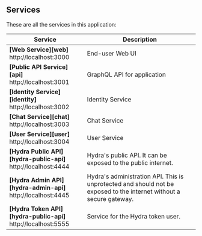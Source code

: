 ## Services

These are all the services in this application:

| Service                                                           | Description                                                                                                         |
| ----------------------------------------------------------------- | ------------------------------------------------------------------------------------------------------------------- |
| **[Web Service][web]**<br>http://localhost:3000                   | End-user Web UI
| **[Public API Service][api]**<br>http://localhost:3001            | GraphQL API for application
| **[Identity Service][identity]**<br>http://localhost:3002         | Identity Service
| **[Chat Service][chat]**<br>http://localhost:3003                 | Chat Service
| **[User Service][user]**<br>http://localhost:3004                 | User Service
| **[Hydra Public API][hydra-public-api]**<br>http://localhost:4444 | Hydra's public API. It can be exposed to the public internet.                                                       |
| **[Hydra Admin API][hydra-admin-api]**<br>http://localhost:4445   | Hydra's administration API. This is unprotected and should not be exposed to the internet without a secure gateway. 
| **[Hydra Token API][hydra-public-api]**<br>http://localhost:5555  | Service for the Hydra token user.         

